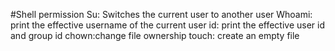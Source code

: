 #Shell permission
Su: Switches the current user to another user
Whoami: print the effective username of the current user
id: print the effective user id and group id
chown:change file ownership
touch: create an empty file
